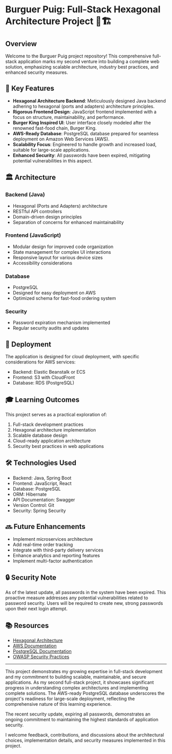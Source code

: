 # Burguer Puig: Full-Stack Hexagonal Architecture Project 🍔🏗️

## Overview

Welcome to the Burguer Puig project repository! This comprehensive full-stack application marks my second venture into building a complete web solution, emphasizing scalable architecture, industry best practices, and enhanced security measures.

## 🌟 Key Features

- **Hexagonal Architecture Backend**: Meticulously designed Java backend adhering to hexagonal (ports and adapters) architecture principles.
- **Rigorous Frontend Design**: JavaScript frontend implemented with a focus on structure, maintainability, and performance.
- **Burger King Inspired UI**: User interface closely modeled after the renowned fast-food chain, Burger King.
- **AWS-Ready Database**: PostgreSQL database prepared for seamless deployment on Amazon Web Services (AWS).
- **Scalability Focus**: Engineered to handle growth and increased load, suitable for large-scale applications.
- **Enhanced Security**: All passwords have been expired, mitigating potential vulnerabilities in this aspect.

## 🏛️ Architecture

### Backend (Java)
- Hexagonal (Ports and Adapters) architecture
- RESTful API controllers
- Domain-driven design principles
- Separation of concerns for enhanced maintainability

### Frontend (JavaScript)
- Modular design for improved code organization
- State management for complex UI interactions
- Responsive layout for various device sizes
- Accessibility considerations

### Database
- PostgreSQL
- Designed for easy deployment on AWS
- Optimized schema for fast-food ordering system

### Security
- Password expiration mechanism implemented
- Regular security audits and updates

## 🚀 Deployment

The application is designed for cloud deployment, with specific considerations for AWS services:
- Backend: Elastic Beanstalk or ECS
- Frontend: S3 with CloudFront
- Database: RDS (PostgreSQL)

## 🎓 Learning Outcomes

This project serves as a practical exploration of:
1. Full-stack development practices
2. Hexagonal architecture implementation
3. Scalable database design
4. Cloud-ready application architecture
5. Security best practices in web applications

## 🛠️ Technologies Used

- Backend: Java, Spring Boot
- Frontend: JavaScript, React
- Database: PostgreSQL
- ORM: Hibernate
- API Documentation: Swagger
- Version Control: Git
- Security: Spring Security

## 🔜 Future Enhancements

- Implement microservices architecture
- Add real-time order tracking
- Integrate with third-party delivery services
- Enhance analytics and reporting features
- Implement multi-factor authentication

## 🔒 Security Note

As of the latest update, all passwords in the system have been expired. This proactive measure addresses any potential vulnerabilities related to password security. Users will be required to create new, strong passwords upon their next login attempt.

## 📚 Resources

- [Hexagonal Architecture](https://alistair.cockburn.us/hexagonal-architecture/)
- [AWS Documentation](https://docs.aws.amazon.com/)
- [PostgreSQL Documentation](https://www.postgresql.org/docs/)
- [OWASP Security Practices](https://owasp.org/www-project-top-ten/)

---

This project demonstrates my growing expertise in full-stack development and my commitment to building scalable, maintainable, and secure applications. As my second full-stack project, it showcases significant progress in understanding complex architectures and implementing complete solutions. The AWS-ready PostgreSQL database underscores the project's readiness for large-scale deployment, reflecting the comprehensive nature of this learning experience.

The recent security update, expiring all passwords, demonstrates an ongoing commitment to maintaining the highest standards of application security.

I welcome feedback, contributions, and discussions about the architectural choices, implementation details, and security measures implemented in this project.
